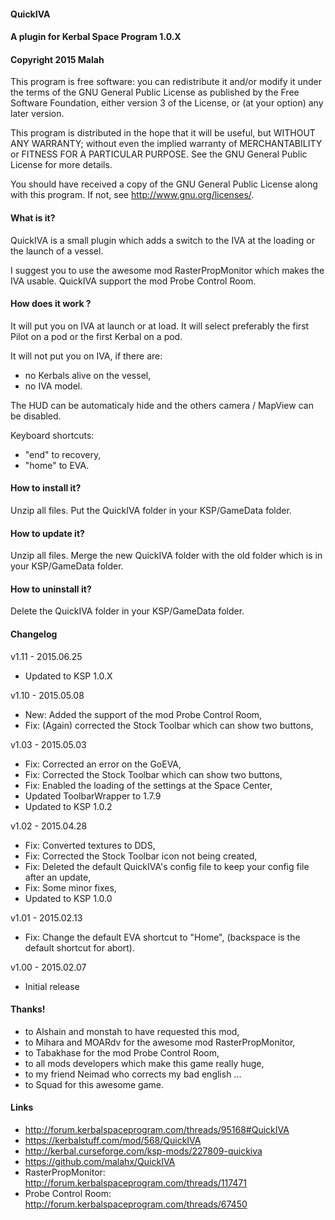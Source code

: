 ﻿#### QuickIVA
#### A plugin for Kerbal Space Program 1.0.X
#### Copyright 2015 Malah

This program is free software: you can redistribute it and/or modify
it under the terms of the GNU General Public License as published by
the Free Software Foundation, either version 3 of the License, or
(at your option) any later version.

This program is distributed in the hope that it will be useful,
but WITHOUT ANY WARRANTY; without even the implied warranty of
MERCHANTABILITY or FITNESS FOR A PARTICULAR PURPOSE.  See the
GNU General Public License for more details.

You should have received a copy of the GNU General Public License
along with this program.  If not, see <http://www.gnu.org/licenses/>. 

#### What is it?

QuickIVA is a small plugin which adds a switch to the IVA at the loading or the launch of a vessel.

I suggest you to use the awesome mod RasterPropMonitor which makes the IVA usable.
QuickIVA support the mod Probe Control Room.

#### How does it work ?

It will put you on IVA at launch or at load. It will select preferably the first Pilot on a pod or the first Kerbal on a pod.

It will not put you on IVA, if there are:
* no Kerbals alive on the vessel,
* no IVA model.

The HUD can be automaticaly hide and the others camera / MapView can be disabled.

Keyboard shortcuts:
* "end" to recovery,
* "home" to EVA.

#### How to install it?

Unzip all files. Put the QuickIVA folder in your KSP/GameData folder.

#### How to update it?

Unzip all files. Merge the new QuickIVA folder with the old folder which is in your KSP/GameData folder.

#### How to uninstall it?

Delete the QuickIVA folder in your KSP/GameData folder.

#### Changelog

v1.11 - 2015.06.25
* Updated to KSP 1.0.X

v1.10 - 2015.05.08
* New: Added the support of the mod Probe Control Room,
* Fix: (Again) corrected the Stock Toolbar which can show two buttons,

v1.03 - 2015.05.03
* Fix: Corrected an error on the GoEVA,
* Fix: Corrected the Stock Toolbar which can show two buttons,
* Fix: Enabled the loading of the settings at the Space Center,
* Updated ToolbarWrapper to 1.7.9
* Updated to KSP 1.0.2

v1.02 - 2015.04.28
* Fix: Converted textures to DDS,
* Fix: Corrected the Stock Toolbar icon not being created,
* Fix: Deleted the default QuickIVA's config file to keep your config file after an update,
* Fix: Some minor fixes,
* Updated to KSP 1.0.0

v1.01 - 2015.02.13
* Fix: Change the default EVA shortcut to "Home", (backspace is the default shortcut for abort).

v1.00 - 2015.02.07
* Initial release

#### Thanks!

* to Alshain and monstah to have requested this mod,
* to Mihara and MOARdv for the awesome mod RasterPropMonitor,
* to Tabakhase for the mod Probe Control Room,
* to all mods developers which make this game really huge,
* to my friend Neimad who corrects my bad english ...
* to Squad for this awesome game.

#### Links

* http://forum.kerbalspaceprogram.com/threads/95168#QuickIVA
* https://kerbalstuff.com/mod/568/QuickIVA
* http://kerbal.curseforge.com/ksp-mods/227809-quickiva
* https://github.com/malahx/QuickIVA
* RasterPropMonitor: http://forum.kerbalspaceprogram.com/threads/117471
* Probe Control Room: http://forum.kerbalspaceprogram.com/threads/67450
